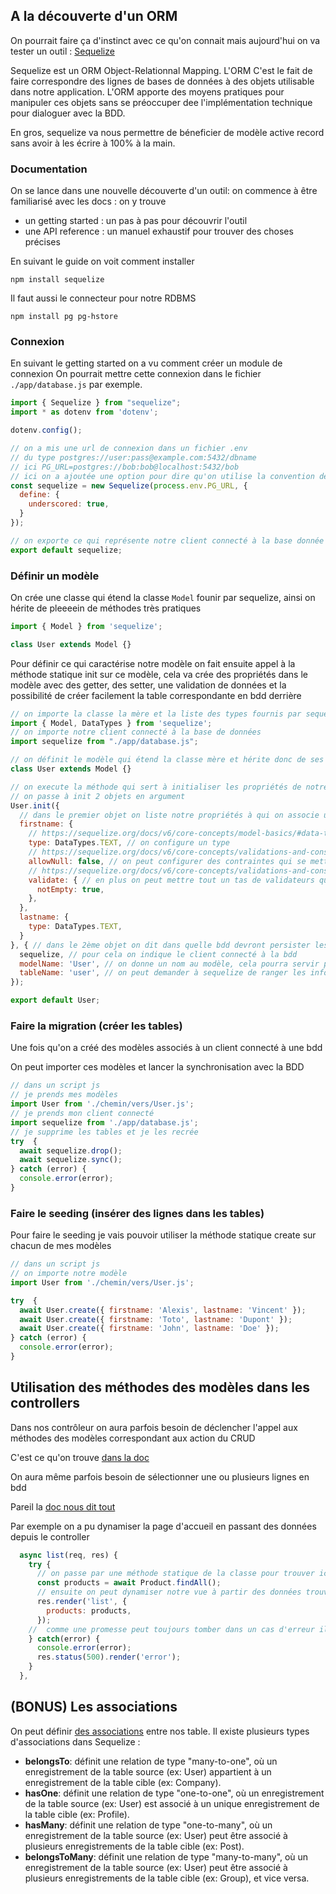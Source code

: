 ## A la découverte d'un ORM

On pourrait faire ça d'instinct avec ce qu'on connait mais aujourd'hui on va tester un outil : [Sequelize](https://sequelize.org/)

Sequelize est un ORM Object-Relationnal Mapping. L'ORM C'est le fait de faire correspondre des lignes de bases de données à des objets utilisable dans notre application. L'ORM apporte des moyens pratiques pour manipuler ces objets sans se préoccuper dee l'implémentation technique pour dialoguer avec la BDD.

En gros, sequelize va nous permettre de béneficier de modèle active record sans avoir à les écrire à 100% à la main.

### Documentation

On se lance dans une nouvelle découverte d'un outil: on commence à être familiarisé avec les docs : on y trouve

- un getting started : un pas à pas pour découvrir l'outil
- une API reference : un manuel exhaustif pour trouver des choses précises

En suivant le guide on voit comment installer

```
npm install sequelize
```

Il faut aussi le connecteur pour notre RDBMS

```
npm install pg pg-hstore
```

### Connexion

En suivant le getting started on a vu comment créer un module de connexion
On pourrait mettre cette connexion dans le fichier `./app/database.js` par exemple.

```js
import { Sequelize } from "sequelize";
import * as dotenv from 'dotenv';

dotenv.config();

// on a mis une url de connexion dans un fichier .env
// du type postgres://user:pass@example.com:5432/dbname
// ici PG_URL=postgres://bob:bob@localhost:5432/bob
// ici on a ajoutée une option pour dire qu'on utilise la convention de nommage snake_case
const sequelize = new Sequelize(process.env.PG_URL, {
  define: {
    underscored: true,
  }
});

// on exporte ce qui représente notre client connecté à la base donnée
export default sequelize;
```

### Définir un modèle

On crée une classe qui étend la classe `Model` founir par sequelize, ainsi on hérite de pleeeein de méthodes très pratiques

```js
import { Model } from 'sequelize';

class User extends Model {}
```

Pour définir ce qui caractérise notre modèle on fait ensuite appel à la méthode statique init sur ce modèle, cela va crée des propriétés dans le modèle avec des getter, des setter, une validation de données et la possibilité de créer facilement la table correspondante en bdd derrière

```js
// on importe la classe la mère et la liste des types fournis par sequelize
import { Model, DataTypes } from 'sequelize';
// on importe notre client connecté à la base de données
import sequelize from "./app/database.js";

// on définit le modèle qui étend la classe mère et hérite donc de ses méthodes
class User extends Model {}

// on execute la méthode qui sert à initialiser les propriétés de notre modèle
// on passe à init 2 objets en argument
User.init({
  // dans le premier objet on liste notre propriétés à qui on associe un objet de configuration
  firstname: {
    // https://sequelize.org/docs/v6/core-concepts/model-basics/#data-types
    type: DataTypes.TEXT, // on configure un type
    // https://sequelize.org/docs/v6/core-concepts/validations-and-constraints/ 
    allowNull: false, // on peut configurer des contraintes qui se mettront au niveau de la bdd
    // https://sequelize.org/docs/v6/core-concepts/validations-and-constraints/#validators
    validate: { // en plus on peut mettre tout un tas de validateurs qui agiront au niveau des setter
      notEmpty: true,
    },
  },
  lastname: {
    type: DataTypes.TEXT,
  }
}, { // dans le 2ème objet on dit dans quelle bdd devront persister les infos
  sequelize, // pour cela on indique le client connecté à la bdd
  modelName: 'User', // on donne un nom au modèle, cela pourra servir plus tard
  tableName: 'user', // on peut demander à sequelize de ranger les infos liées à ce modèle dans la table de notre choix
});

export default User;
```

### Faire la migration (créer les tables)

Une fois qu'on a créé des modèles associés à un client connecté à une bdd

On peut importer ces modèles et lancer la synchronisation avec la BDD

```js
// dans un script js
// je prends mes modèles
import User from './chemin/vers/User.js';
// je prends mon client connecté
import sequelize from './app/database.js';
// je supprime les tables et je les recrée
try  {
  await sequelize.drop();
  await sequelize.sync();
} catch (error) {
  console.error(error);
}
```

### Faire le seeding (insérer des lignes dans les tables)

Pour faire le seeding je vais pouvoir utiliser la méthode statique create sur chacun de mes modèles

```js
// dans un script js
// on importe notre modèle
import User from './chemin/vers/User.js';

try  {
  await User.create({ firstname: 'Alexis', lastname: 'Vincent' });
  await User.create({ firstname: 'Toto', lastname: 'Dupont' });
  await User.create({ firstname: 'John', lastname: 'Doe' });
} catch (error) {
  console.error(error);
}
```

## Utilisation des méthodes des modèles dans les controllers

Dans nos contrôleur on aura parfois besoin de déclencher l'appel aux méthodes des modèles correspondant aux action du CRUD

C'est ce qu'on trouve [dans la doc](https://sequelize.org/docs/v6/core-concepts/model-querying-basics/)

On aura même parfois besoin de sélectionner une ou plusieurs lignes en bdd

Pareil la [doc nous dit tout](https://sequelize.org/docs/v6/core-concepts/model-querying-finders/)

Par exemple on a pu dynamiser la page d'accueil en passant des données depuis le controller

```js
  async list(req, res) {
    try {
      // on passe par une méthode statique de la classe pour trouver ici la liste de tous les produits
      const products = await Product.findAll();
      // ensuite on peut dynamiser notre vue à partir des données trouvées
      res.render('list', {
        products: products,
      });
    //  comme une promesse peut toujours tomber dans un cas d'erreur il est bon de le prévoir
    } catch(error) {
      console.error(error);
      res.status(500).render('error');
    }
  },
```

## (BONUS) Les associations

On peut définir [des associations](https://sequelize.org/docs/v6/core-concepts/assocs/) entre nos table. Il existe plusieurs types d'associations dans Sequelize :

- **belongsTo**: définit une relation de type "many-to-one", où un enregistrement de la table source (ex: User) appartient à un enregistrement de la table cible (ex: Company).
- **hasOne**: définit une relation de type "one-to-one", où un enregistrement de la table source (ex: User) est associé à un unique enregistrement de la table cible (ex: Profile).
- **hasMany**: définit une relation de type "one-to-many", où un enregistrement de la table source (ex: User) peut être associé à plusieurs enregistrements de la table cible (ex: Post).
- **belongsToMany**: définit une relation de type "many-to-many", où un enregistrement de la table source (ex: User) peut être associé à plusieurs enregistrements de la table cible (ex: Group), et vice versa.
